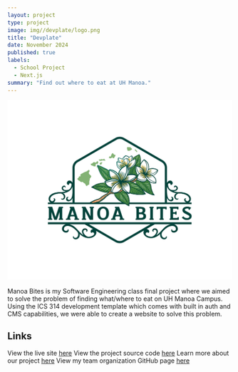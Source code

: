 ```yaml
---
layout: project
type: project
image: img//devplate/logo.png
title: "Devplate"
date: November 2024
published: true
labels:
  - School Project
  - Next.js
summary: "Find out where to eat at UH Manoa."
---
```


<img class="img-fluid" src="../img/mbl.png">

Manoa Bites is my Software Engineering class final project where we aimed to solve the problem of finding what/where to eat on UH Manoa Campus.
Using the ICS 314 development template which comes with built in auth and CMS capabilities, we were able to create a website to solve this problem.

## Links

View the live site <a target="_blank" href="https://manoa-bites.vercel.app">here</a>
View the project source code <a target="_blank" href="https://github.com/manoa-bites/manoa-bites">here</a>
Learn more about our project <a target="_blank" href="https://manoa-bites.github.io/">here</a>
View my team organization GitHub page <a target="_blank" href="https://github.com/manoa-bites">here</a>
